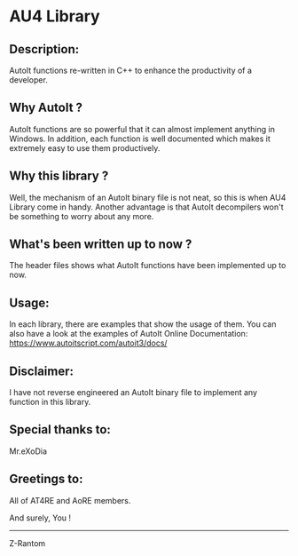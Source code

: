 AU4 Library
===================================================================================

Description:
-----------
AutoIt functions re-written in C++ to enhance the productivity of a developer.

Why AutoIt ?
-----------
AutoIt functions are so powerful that it can almost implement anything in Windows. In addition, each function is well documented which makes it extremely easy to use them productively.

Why this library ?
-----------
Well, the mechanism of an AutoIt binary file is not neat, so this is when AU4 Library come in handy. Another advantage is that AutoIt decompilers won't be something to worry about any more.

What's been written up to now ?
-----------
The header files shows what AutoIt functions have been implemented up to now.

Usage:
-----------
In each library, there are examples that show the usage of them. You can also have a look at the examples of AutoIt Online Documentation: https://www.autoitscript.com/autoit3/docs/ 

Disclaimer:
-----------
I have not reverse engineered an AutoIt binary file to implement any function in this library.

Special thanks to:
-----------
Mr.eXoDia

Greetings to:
-----------
All of AT4RE and AoRE members.

And surely, You !

-----------
Z-Rantom